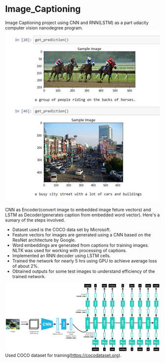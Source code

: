 # Image_Captioning
Image Captioning project using CNN and RNN(LSTM) as a part udacity computer vision nanodegree program.
![](.//Image/sample_output.JPG?raw=true)

CNN as Encoder(convert image to embedded image feture vectors) and LSTM as Decoder(generates caption from embedded word vector).
Here's a sumary of the steps involved.


- Dataset used is the COCO data set by Microsoft.
- Feature vectors for images are generated using a CNN based on the ResNet architecture by Google.
- Word embeddings are generated from captions for training images. NLTK was used for working with processing of captions.
- Implemented an RNN decoder using LSTM cells.
- Trained the network for nearly 5 hrs using GPU to achieve average loss of about 2%.
- Obtained outputs for some test images to understand efficiency of the trained network.<br/>


![](.//Image/encoder-decoder.png?raw=true)
Used COCO dataset for training(https://cocodataset.org).
